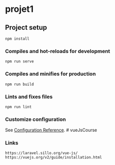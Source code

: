 # projet1

## Project setup
```
npm install
```

### Compiles and hot-reloads for development
```
npm run serve
```

### Compiles and minifies for production
```
npm run build
```

### Lints and fixes files
```
npm run lint
```

### Customize configuration
See [Configuration Reference](https://cli.vuejs.org/config/).
#   v u e J s C o u r s e 
 
 
### Links
    https://laravel.sillo.org/vue-js/
    https://vuejs.org/v2/guide/installation.html